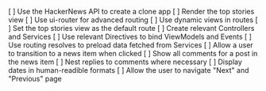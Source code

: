 [ ] Use the HackerNews API to create a clone app
[ ] Render the top stories view
[ ] Use ui-router for advanced routing
[ ] Use dynamic views in routes
[ ] Set the top stories view as the default route
[ ] Create relevant Controllers and Services
[ ] Use relevant Directives to bind ViewModels and Events
[ ] Use routing resolves to preload data fetched from Services
[ ] Allow a user to transition to a news item when clicked
[ ] Show all comments for a post in the news item
[ ] Nest replies to comments where necessary
[ ] Display dates in human-readible formats
[ ] Allow the user to navigate "Next" and "Previous" page
